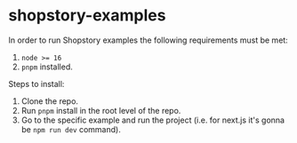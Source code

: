 # shopstory-examples

In order to run Shopstory examples the following requirements must be met:
1. `node >= 16`
2. `pnpm` installed.


Steps to install:
1. Clone the repo.
2. Run `pnpm` install in the root level of the repo.
3. Go to the specific example and run the project (i.e. for next.js it's gonna be `npm run dev` command).
